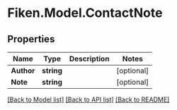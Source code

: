 # Fiken.Model.ContactNote

## Properties

Name | Type | Description | Notes
------------ | ------------- | ------------- | -------------
**Author** | **string** |  | [optional] 
**Note** | **string** |  | [optional] 

[[Back to Model list]](../../README.md#documentation-for-models) [[Back to API list]](../../README.md#documentation-for-api-endpoints) [[Back to README]](../../README.md)


